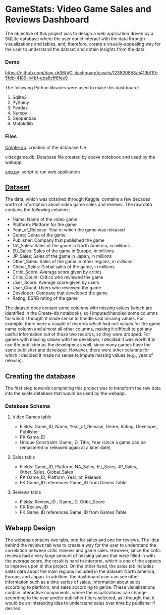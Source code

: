# GameStats: Video Game Sales and Reviews Dashboard

The objective of this project was to design a web application driven by a SQLite database where the user could interact with the data through visualizations and tables, and, therefore, create a visually-appealing way for the user to understand the dataset and obtain insights from the data.

### Demo


https://github.com/dani-dr06/VG-dashboard/assets/123820853/e419b110-5fdb-4189-b4bf-eba6cff8fee9



The following Python libraries were used to make this dashboard:

1. Sqlite3
2. PyShiny
3. Pandas
4. Numpy
5. Geopandas
6. Matplotlib

### Files
[Create-db](https://github.com/dani-dr06/VG-dashboard/blob/main/Create-db.ipynb): creation of the database file

videogame.db: Database file created by above notebook and used by the webapp

[app.py](https://github.com/dani-dr06/VG-dashboard/blob/main/app.py): script to run web application

## [Dataset](https://www.kaggle.com/datasets/thedevastator/video-game-sales-and-ratings)
The data, which was obtained through Kaggle, contains a few decades worth of information about video game sales and reviews. The raw data contains the following columns:

- Name: Name of the video game
- Platform: Platform for the game
- Year_of_Release: Year in which the game was released
- Genre: Genre of the game
- Publisher: Company that published the game
- NA_Sales: Sales of the game in North America, in millions
- EU_Sales: Sales of the game in Europe, in millions
- JP_Sales: Sales of the game in Japan, in millions
- Other_Sales: Sales of the game in other regions, in millions
- Global_Sales: Global sales of the game, in millions
- Critic_Score: Average score given by critics
- Critic_Count: Critics who reviewed the game
- User_Score: Average score given by users
- User_Count: Users who reviewed the game
- Developer: Company that developed the game
- Rating: ESRB rating of the game


The dataset does contain some columns with missing values (which are identified in the Create-db notebook), so I imputed/handled some columns for which I thought it made sense to handle said missing values. For example, there were a couple of records which had null values for the game name column and almost all other columns, making it difficult to get any useful information out of those two records, so they were dropped. For games with missing values with the developer, I decided it was worth it to use the publisher as the developer as well, since many games have the same publisher and developer. However, there were other columns for which I decided it made no sense to impute missing values (e.g., year of release).

## Creating the database
The first step towards completing this project was to transform the raw data into the sqlite database that would be used by the webapp.

### Database Schema
1. Video Games table

    - Fields: Game_ID, Name, Year_of_Release, Genre, Rating, Developer, Publisher
    - PK Game_ID
    - Unique Constraint: Game_ID, Title, Year (since a game can be remastered or released again at a later date) 

2. Sales table

    - Fields: Game_ID, Platform, NA_Sales, EU_Sales, JP_Sales, Other_Sales, Global_Sales
    - PK Game_ID, Platform, Year_of_Release
    - FK Game_ID references Game_ID from Games Table

3. Reviews table

    - Fields: Review_ID , Game_ID, Critic_Score
    - PK Review_ID
    - FK Game_ID references Game_ID from Games Table
  
## Webapp Design

The webapp contains two tabs, one for sales and one for reviews. The idea behind the reviews tab was to create a way for the user to understand the correlation between critic reviews and game sales. However, since the critic reviews had a very large amount of missing values that were filled in with the average score, the result is hard to interpret, which is one of the aspects to improve upon in this project. On the other hand, the sales tab includes sales data about the main regions included in the dataset: North America, Europe, and Japan. In addition, the dashboard user can see other information such as a time series of sales, information about sales according to platform, and sales according to genre. These visualizations contain interactive components, where the visualizations can change according to the year and/or publisher filters selected, as I thought that it would be an interesting idea to understand sales over time by publisher if desired.
